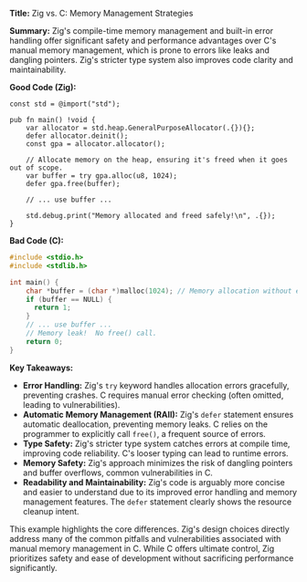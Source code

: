 **Title:** Zig vs. C: Memory Management Strategies

**Summary:** Zig's compile-time memory management and built-in error handling offer significant safety and performance advantages over C's manual memory management, which is prone to errors like leaks and dangling pointers.  Zig's stricter type system also improves code clarity and maintainability.


**Good Code (Zig):**

```zig
const std = @import("std");

pub fn main() !void {
    var allocator = std.heap.GeneralPurposeAllocator(.{}){};
    defer allocator.deinit();
    const gpa = allocator.allocator();

    // Allocate memory on the heap, ensuring it's freed when it goes out of scope.
    var buffer = try gpa.alloc(u8, 1024);
    defer gpa.free(buffer);

    // ... use buffer ...

    std.debug.print("Memory allocated and freed safely!\n", .{});
}
```

**Bad Code (C):**

```c
#include <stdio.h>
#include <stdlib.h>

int main() {
    char *buffer = (char *)malloc(1024); // Memory allocation without error checking
    if (buffer == NULL) {
      return 1;
    }
    // ... use buffer ...
    // Memory leak!  No free() call.
    return 0;
}
```


**Key Takeaways:**

* **Error Handling:** Zig's `try` keyword handles allocation errors gracefully, preventing crashes. C requires manual error checking (often omitted, leading to vulnerabilities).
* **Automatic Memory Management (RAII):** Zig's `defer` statement ensures automatic deallocation, preventing memory leaks. C relies on the programmer to explicitly call `free()`, a frequent source of errors.
* **Type Safety:** Zig's stricter type system catches errors at compile time, improving code reliability. C's looser typing can lead to runtime errors.
* **Memory Safety:** Zig's approach minimizes the risk of dangling pointers and buffer overflows, common vulnerabilities in C.
* **Readability and Maintainability:** Zig's code is arguably more concise and easier to understand due to its improved error handling and memory management features.  The `defer` statement clearly shows the resource cleanup intent.


This example highlights the core differences.  Zig's design choices directly address many of the common pitfalls and vulnerabilities associated with manual memory management in C.  While C offers ultimate control, Zig prioritizes safety and ease of development without sacrificing performance significantly.
